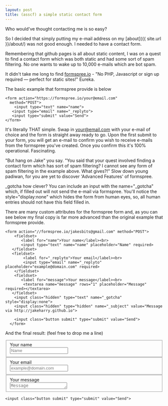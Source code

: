 ```yaml
---
layout: post
title: (asscf) a simple static contact form
---
```


Who would've thought contacting me is so easy?

So I decided that simply putting my e-mail address on my [about]({{ site.url }}/about/) was not good enough. I needed to have a contact form.

Remembering that github pages is all about static content, I was on a quest to find a contact form which was both static and had some sort of spam filtering. No one wants to wake up to 10,000 e-mails which are bot spam.

It didn't take me long to find [formspree.io](http://formspree.io/) - "No PHP, Javascript or sign up required — perfect for static sites!" Eureka.

The basic example that formspree provide is below

    <form action="https://formspree.io/your@email.com"
      method="POST">
        <input type="text" name="name">
       <input type="email" name="_replyto">
       <input type="submit" value="Send">
    </form> 

It's literally THAT simple. Swap in your@email.com with your e-mail of choice and the form is straight away ready to go. Upon the first submit to your form, you will get an e-mail to confirm you wish to receive e-mails from the formspree you've created. Once you confirm this it's 100% operational. Fascinating.

"But hang on Jake" you say. "You said that your quest involved finding a contact form which has sort of spam filtering? I cannot see any form of spam filtering in the example above. What gives?!"
Slow down young padiwan, for you are yet to discover 'Advanced Features' of formspree.

_gotcha
  <input type="text" name="_gotcha" style="display:none" />
how clever? You can include an input with the name="_gotcha" which, if filled out will not send the e-mail via formspree. You'll notice the style="display:none" which hides the form from human eyes, so, all human entries should not have this field filled in.

There are many custom attributes for the formspree form and, as you can see below my final copy is far more advanced than the original example that formspree provide.

    <form action="//formspree.io/jakesbits@gmail.com" method="POST">
        <fieldset>
           <label for="name">Your name</label><br>
           <input type="text" name="name" placeholder="Name" required>
       </fieldset>
       <fieldset>
            <label for="_replyto">Your email</label><br>
            <input type="email" name="_replyto" placeholder="example@domain.com" required>
        </fieldset>
        <fieldset>
           <label for="message">Your message</label><br>
            <textarea name="message" rows="1" placeholder="Message" required></textarea>
       </fieldset>
        <input class="hidden" type="text" name="_gotcha" style="display:none">
        <input class="hidden" type="hidden" name="_subject" value="Message via http://jakeharry.github.io">

        <input class="button submit" type="submit" value="Send">
      </form>    
      
And the final result: (feel free to drop me a line)

<form action="//formspree.io/jakesbits@gmail.com" method="POST">
    <fieldset>
      <label for="name">Your name</label><br>
       <input type="text" name="name" placeholder="Name" required>
   </fieldset>
   <fieldset>
        <label for="_replyto">Your email</label><br>
        <input type="email" name="_replyto" placeholder="example@domain.com" required>
    </fieldset>
    <fieldset>
       <label for="message">Your message</label><br>
        <textarea name="message" rows="1" placeholder="Message" required></textarea>
   </fieldset>
    <input class="hidden" type="text" name="_gotcha" style="display:none">
    <input class="hidden" type="hidden" name="_subject" value="Message via http://jakeharry.github.io">

    <input class="button submit" type="submit" value="Send">
  </form> 
